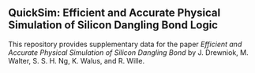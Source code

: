 ## QuickSim: Efficient and Accurate Physical Simulation of Silicon Dangling Bond Logic
This repository provides supplementary data for the paper _Efficient and Accurate Physical Simulation of Silicon Dangling Bond_ by J. Drewniok, M. Walter, S. S. H. Ng, K. Walus, and R. Wille.

